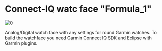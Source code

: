 # Connect-IQ watc face "Formula_1"
<a href="https://github.com/OliverHannover/Formula_1/blob/dev/screenshot/watch.PNG" target="_blank"><img src="https://github.com/OliverHannover/Formular_1/raw/dev/screenshot/watch.PNG" alt="0" style="max-width:100%;"></a>

Analog/Digital watch face with any settings for round Garmin watches.
To build the watchface you need Garmin Connect IQ SDK and Eclipse with Garmin plugins.

